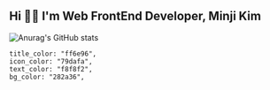 ## Hi 👋🏻 I'm Web FrontEnd Developer, Minji Kim


![Anurag's GitHub stats](https://github-readme-stats.vercel.app/api?username=kxmmxnzx&show_icons=true&theme=dracula)

    title_color: "ff6e96",
    icon_color: "79dafa",
    text_color: "f8f8f2",
    bg_color: "282a36",
